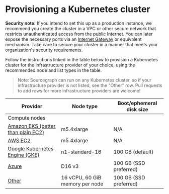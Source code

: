 # Provisioning a Kubernetes cluster

<div class="alert alert-info">

**Security note:** If you intend to set this up as a production instance, we recommend you create the cluster in a VPC
or other secure network that restricts unauthenticated access from the public Internet. You can later expose the
necessary ports via an
[Internet Gateway](http://docs.aws.amazon.com/AmazonVPC/latest/UserGuide/VPC_Internet_Gateway.html) or equivalent
mechanism. Take care to secure your cluster in a manner that meets your organization's security requirements.

</div>

Follow the instructions linked in the table below to provision a Kubernetes cluster for the
infrastructure provider of your choice, using the recommended node and list types in the
table.

> Note: Sourcegraph can run on any Kubernetes cluster, so if your infrastructure provider is not
> listed, see the "Other" row. Pull requests to add rows for more infrastructure providers are
> welcome!

|Provider|Node type|Boot/ephemeral disk size|
|--- |--- |--- |
|Compute nodes| | |
|[Amazon EKS (better than plain EC2)](k8s.eks.md)|m5.4xlarge|N/A|
|[AWS EC2](https://kubernetes.io/docs/getting-started-guides/aws/)|m5.4xlarge|N/A|
|[Google Kubernetes Engine (GKE)](https://cloud.google.com/kubernetes-engine/docs/quickstart)|n1-standard-16|100 GB (default)|
|[Azure](k8s.azure.md)|D16 v3|100 GB (SSD preferred)|
|[Other](https://kubernetes.io/docs/setup/pick-right-solution/)|16 vCPU, 60 GiB memory per node|100 GB (SSD preferred)|
